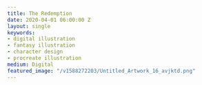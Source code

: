 ```yaml
---
title: The Redemption
date: 2020-04-01 06:00:00 Z
layout: single
keywords:
- digital illustration
- fantasy illustration
- character design
- procreate illustration
medium: Digital
featured_image: "/v1588272203/Untitled_Artwork_16_avjktd.png"
---
```


